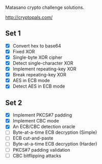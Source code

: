 Matasano crypto challenge solutions.

http://cryptopals.com/

## Set 1

  - [X] Convert hex to base64
  - [X] Fixed XOR
  - [X] Single-byte XOR cipher
  - [X] Detect single-character XOR
  - [X] Implement repeating-key XOR
  - [X] Break repeating-key XOR
  - [X] AES in ECB mode
  - [X] Detect AES in ECB mode

## Set 2

  - [X] Implement PKCS#7 padding
  - [X] Implement CBC mode
  - [X] An ECB/CBC detection oracle
  - [ ] Byte-at-a-time ECB decryption (Simple)
  - [ ] ECB cut-and-paste
  - [ ] Byte-at-a-time ECB decryption (Harder)
  - [ ] PKCS#7 padding validation
  - [ ] CBC bitflipping attacks

